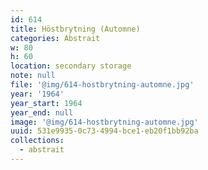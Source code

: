 ```yaml
---
id: 614
title: Höstbrytning (Automne)
categories: Abstrait
w: 80
h: 60
location: secondary storage
note: null
file: '@img/614-hostbrytning-automne.jpg'
year: '1964'
year_start: 1964
year_end: null
image: '@img/614-hostbrytning-automne.jpg'
uuid: 531e9935-0c73-4994-bce1-eb20f1bb92ba
collections:
  - abstrait
---
```


